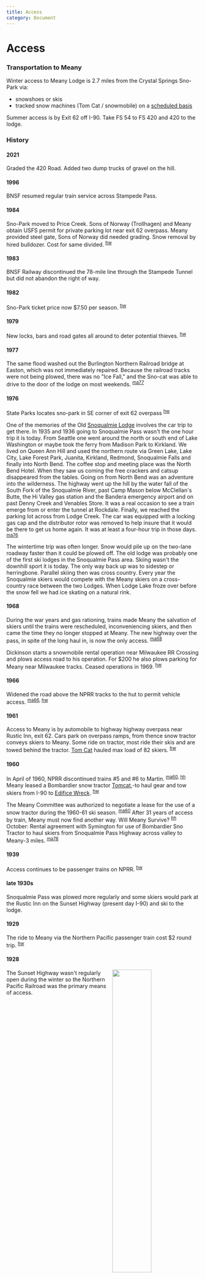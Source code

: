 ```yaml
---
title: Access
category: Document
---
```

# Access
### Transportation to Meany

Winter access to Meany Lodge is 2.7 miles from the Crystal Springs Sno-Park via:

- snowshoes or skis
- tracked snow machines (Tom Cat / snowmobile) on a [scheduled basis][ts]

Summer access is by Exit 62 off I-90. Take FS 54 to FS 420 and 420 to the lodge.

### History

#### 2021

Graded the 420 Road. Added two dump trucks of gravel on the hill.

#### 1996

BNSF resumed regular train service across Stampede Pass.

#### 1984

Sno-Park moved to Price Creek. Sons of Norway (Trollhagen) and Meany obtain USFS permit for private parking lot near exit 62 overpass. Meany provided steel gate, Sons of Norway did needed grading. Snow removal by hired bulldozer. Cost for same divided. <sup>[hw][]</sup>

#### 1983

BNSF Railway discontinued the 78-mile line through the Stampede Tunnel but did not abandon the right of way.

#### 1982

Sno-Park ticket price now $7.50 per season. <sup>[hw][]</sup>

#### 1979

New locks, bars and road gates all around to deter potential thieves. <sup>[hw][]</sup>

#### 1977

The same flood washed out the Burlington Northern Railroad bridge at Easton, which was not immediately repaired. Because the railroad tracks were not being plowed, there was no "Ice Fall," and the Sno-cat was able to drive to the door of the lodge on most weekends. <sup>[ma77][]</sup>

#### 1976

State Parks locates sno-park in SE corner of exit 62 overpass <sup>[hw][]</sup>

One of the memories of the Old [Snoqualmie Lodge](/Building/Snoqualmie-Lodge) involves the car trip to get there. In 1935 and 1936 going to Snoqualmie Pass wasn't the one hour trip it is today. From Seattle one went around the north or south end of Lake Washington or maybe took the ferry from Madison Park to Kirkland. We lived on Queen Ann Hill and used the northern route via Green Lake, Lake City, Lake Forest Park, Juanita, Kirkland, Redmond, Snoqualmie Falls and finally into North Bend. The coffee stop and meeting place was the North Bend Hotel. When they saw us coming the free crackers and catsup disappeared from the tables. Going on from North Bend was an adventure into the wilderness. The highway went up the hill by the water fall of the South Fork of the Snoqualmie River, past Camp Mason below McClellan's Butte, the Hi Valley gas station and the Bandera emergency airport and on past Denny Creek and Venables Store. It was a real occasion to see a train emerge from or enter the tunnel at Rockdale. Finally, we reached the parking lot across from Lodge Creek. The car was equipped with a locking gas cap and the distributor rotor was removed to help insure that it would be there to get us home again. It was at least a four-hour trip in those days. <sup>[ma76][]</sup>

The wintertime trip was often longer. Snow would pile up on the two-lane roadway faster than it could be plowed off. The old lodge was probably one of the first ski lodges in the Snoqualmie Pass area. Skiing wasn't the downhill sport it is today. The only way back up was to sidestep or herringbone. Parallel skiing then was cross country. Every year the Snoqualmie skiers would compete with the Meany skiers on a cross-country race between the two Lodges. When Lodge Lake froze over before the snow fell we had ice skating on a natural rink.

#### 1968

During the war years and gas rationing, trains made Meany the salvation of skiers until the trains were rescheduled, inconveniencing skiers, and then came the time they no longer stopped at Meany. The new highway over the pass, in spite of the long haul in, is now the only access. <sup>[ma68][]</sup>

Dickinson starts a snowmobile rental operation near Milwaukee RR Crossing and plows access road to his operation. For $200 he also plows parking for Meany near Milwaukee tracks. Ceased operations in 1969. <sup>[hw][]</sup>

#### 1966

Widened the road above the NPRR tracks to the hut to permit vehicle access. <sup>[ma66][], [hw][]</sup>

#### 1961

Access to Meany is by automobile to highway highway overpass near Rustic Inn, exit 62. Cars park on overpass ramps, from thence snow tractor conveys skiers to Meany. Some ride on tractor, most ride their skis and are towed behind the tractor. [Tom Cat](/Machine/Tomcat) hauled max load of 82 skiers. <sup>[hw][]</sup>

#### 1960

In April of 1960, NPRR discontinued trains #5 and #6 to Martin. <sup>[ma60][], [hh][]</sup> Meany leased a Bombardier snow tractor [Tomcat](/Machine/Tomcat),-to haul gear and tow skiers from I-90 to [Edifice Wreck](/Building/Edifice-Wreck). <sup>[hw][]</sup>

The Meany Committee was authorized to negotiate a lease for the use of a snow tractor during the 1960-61 ski season. <sup>[ma60][]</sup> After 31 years of access by train, Meany must now find another way. Will Meany Survive? <sup>[hh][]</sup> October: Rental agreement with Symington for use of Bombardier Sno Tractor to haul skiers from Snoqualmie Pass Highway across valley to Meany-3 miles. <sup>[ma78][]</sup>

#### 1939

Access continues to be passenger trains on NPRR. <sup>[hw][]</sup>

#### late 1930s

Snoqualmie Pass was plowed more regularly and some skiers would park at the Rustic Inn on the Sunset Highway (present day I-90) and ski to the lodge.

#### 1929

The ride to Meany via the Northern Pacific passenger train cost $2 round trip. <sup>[hw][]</sup>

#### 1928
<img src="https://raw.githubusercontent.com/MeanyLodge/meanylodge.github.com/assets/img/1949-Meanyites-at-RR.png" align="right" style="width: 45%;">

The Sunset Highway wasn't regularly open during the winter so the Northern Pacific Railroad was the primary means of access.


[hh]: /Machine/Tomcat/Petition "Loss of NPRR Trains #5 & #6"
[hw]: /History/Walt "Meany History, by Walt Little"
[ma60]: /Mountaineer-Annual#1960
[ma66]: /Mountaineer-Annual#1966
[ma68]: /Mountaineer-Annual#1968
[ma76]: /Mountaineer-Annual#1976
[ma77]: /Mountaineer-Annual#1977
[ma78]: /Mountaineer-Annual#1978
[ts]: https://www.mountaineers.org/locations-lodges/meany-lodge/event-details/winter-weekends#tomcat-schedule
